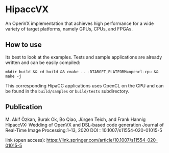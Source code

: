 # HipaccVX

An OpenVX implementation that achieves high performance for a wide variety of target platforms, namely GPUs, CPUs, and FPGAs.


## How to use

Its best to look at the examples.
Tests and sample applications are already written and can be easily compiled:

```mkdir build && cd build && cmake .. -DTARGET_PLATFORM=opencl-cpu && make -j```

This corresponding HipaCC applications uses OpenCL on the CPU and can be found in the `build/samples` or `build/tests` subdirectory.


## Publication

M. Akif Özkan, Burak Ok, Bo Qiao, Jürgen Teich, and Frank Hannig
HipaccVX: Wedding of OpenVX and DSL-based code generation
Journal of Real-Time Image Processing:1–13, 2020 
DOI : 10.1007/s11554-020-01015-5

link (open access): https://link.springer.com/article/10.1007/s11554-020-01015-5
